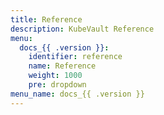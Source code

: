 ```yaml
---
title: Reference
description: KubeVault Reference
menu:
  docs_{{ .version }}:
    identifier: reference
    name: Reference
    weight: 1000
    pre: dropdown
menu_name: docs_{{ .version }}
---
```

